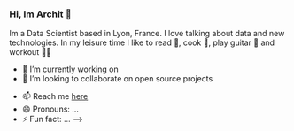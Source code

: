 ### Hi, Im Archit 👋

<!--
**architjen/architjen** is a ✨ _special_ ✨ repository because its `README.md` (this file) appears on your GitHub profile.
-->

Im a Data Scientist based in Lyon, France. I love talking about data and new technologies. In my leisure time I like to read 📝, cook 🍲, play guitar 🎸 and workout 🤸🏼

- 🔭 I’m currently working on 
- 👯 I’m looking to collaborate on open source projects
<!-- - 🤔 I’m looking for help with ... -->
<!--- 💬 Ask me about -->
- 📫 Reach me [here](https://nestontree.wordpress.com/contact-me/)
- 😄 Pronouns: ...
- ⚡ Fun fact: ...
-->
